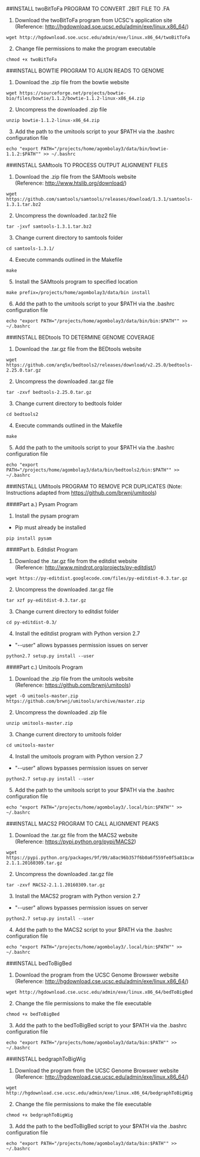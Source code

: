 ##INSTALL twoBitToFa PROGRAM TO CONVERT .2BIT FILE TO .FA
1. Download the twoBitToFa program from UCSC's application site
(Reference: http://hgdownload.soe.ucsc.edu/admin/exe/linux.x86_64/)
```
wget http://hgdownload.soe.ucsc.edu/admin/exe/linux.x86_64/twoBitToFa
```
&nbsp; 
2. Change file permissions to make the program executable
```
chmod +x twoBitToFa
```

###INSTALL BOWTIE PROGRAM TO ALIGN READS TO GENOME
1. Download the .zip file from the bowtie website
```
wget https://sourceforge.net/projects/bowtie-bio/files/bowtie/1.1.2/bowtie-1.1.2-linux-x86_64.zip
```
&nbsp; 
2. Uncompress the downloaded .zip file
```
unzip bowtie-1.1.2-linux-x86_64.zip
```
&nbsp;
3. Add the path to the umitools script to your $PATH via the .bashrc configuration file
```
echo "export PATH="/projects/home/agombolay3/data/bin/bowtie-1.1.2:$PATH"" >> ~/.bashrc
```

###INSTALL SAMtools TO PROCESS OUTPUT ALIGNMENT FILES
1. Download the .zip file from the SAMtools website  
(Reference: http://www.htslib.org/download/)
```
wget https://github.com/samtools/samtools/releases/download/1.3.1/samtools-1.3.1.tar.bz2
```
&nbsp;
2. Uncompress the downloaded .tar.bz2 file
```
tar -jxvf samtools-1.3.1.tar.bz2
```
&nbsp;
3. Change current directory to samtools folder
```
cd samtools-1.3.1/
```
&nbsp;
4. Execute commands outlined in the Makefile
```
make
```
&nbsp;
5. Install the SAMtools program to specified location
```
make prefix=/projects/home/agombolay3/data/bin install
```
&nbsp;
6. Add the path to the umitools script to your $PATH via the .bashrc configuration file
```
echo "export PATH="/projects/home/agombolay3/data/bin/bin:$PATH"" >> ~/.bashrc
```

###INSTALL BEDtools TO DETERMINE GENOME COVERAGE
1. Download the .tar.gz file from the BEDtools website 
```
wget https://github.com/arq5x/bedtools2/releases/download/v2.25.0/bedtools-2.25.0.tar.gz
```
&nbsp;
2. Uncompress the downloaded .tar.gz file
```
tar -zxvf bedtools-2.25.0.tar.gz
```
&nbsp;
3. Change current directory to bedtools folder
```
cd bedtools2
```
&nbsp;
4. Execute commands outlined in the Makefile
```
make
```
&nbsp;
5. Add the path to the umitools script to your $PATH via the .bashrc configuration file
```
echo "export PATH="/projects/home/agombolay3/data/bin/bedtools2/bin:$PATH"" >> ~/.bashrc
```

###INSTALL UMItools PROGRAM TO REMOVE PCR DUPLICATES
(Note: Instructions adapted from https://github.com/brwnj/umitools)

####Part a.) Pysam Program

1. Install the pysam program  
* Pip must already be installed
```
pip install pysam
```

####Part b. Editdist Program

1. Download the .tar.gz file from the editdist website  
(Reference: http://www.mindrot.org/projects/py-editdist/)
```
wget https://py-editdist.googlecode.com/files/py-editdist-0.3.tar.gz
```
&nbsp; 
2. Uncompress the downloaded .tar.gz file
```
tar xzf py-editdist-0.3.tar.gz
```
&nbsp; 
3. Change current directory to editdist folder
```
cd py-editdist-0.3/
```
&nbsp; 
4. Install the editdist program with Python version 2.7
* "--user" allows bypasses permission issues on server
```
python2.7 setup.py install --user
```

####Part c.) Umitools Program

1. Download the .zip file from the umitools website  
(Reference: https://github.com/brwnj/umitools)
```
wget -O umitools-master.zip https://github.com/brwnj/umitools/archive/master.zip
```
&nbsp; 
2. Uncompress the downloaded .zip file
```
unzip umitools-master.zip
```
&nbsp; 
3. Change current directory to umitools folder
```
cd umitools-master
```
&nbsp; 
4. Install the umitools program with Python version 2.7 
* "--user" allows bypasses permission issues on server
```
python2.7 setup.py install --user
```
&nbsp; 
5. Add the path to the umitools script to your $PATH via the .bashrc configuration file
```
echo "export PATH="/projects/home/agombolay3/.local/bin:$PATH"" >> ~/.bashrc
```

###INSTALL MACS2 PROGRAM TO CALL ALIGNMENT PEAKS

1. Download the .tar.gz file from the MACS2 website  
(Reference: https://pypi.python.org/pypi/MACS2)
```
wget https://pypi.python.org/packages/9f/99/a8ac96b357f6b0a6f559fe0f5a81bcae12b98579551620ce07c5183aee2c/MACS2-2.1.1.20160309.tar.gz
```
&nbsp; 
2. Uncompress the downloaded .tar.gz file
```
tar -zxvf MACS2-2.1.1.20160309.tar.gz
```
&nbsp; 
3. Install the MACS2 program with Python version 2.7  
* "--user" allows bypasses permission issues on server
```
python2.7 setup.py install --user
```
&nbsp; 
4. Add the path to the MACS2 script to your $PATH via the .bashrc configuration file
```
echo "export PATH="/projects/home/agombolay3/.local/bin:$PATH"" >> ~/.bashrc
```

###INSTALL bedToBigBed
1. Download the program from the UCSC Genome Browswer website  
(Reference: http://hgdownload.cse.ucsc.edu/admin/exe/linux.x86_64/)
```
wget http://hgdownload.cse.ucsc.edu/admin/exe/linux.x86_64/bedToBigBed
```
&nbsp;
2. Change the file permissions to make the file executable
```
chmod +x bedToBigBed
```
&nbsp;
3. Add the path to the bedToBigBed script to your $PATH via the .bashrc configuration file
```
echo "export PATH="/projects/home/agombolay3/data/bin:$PATH"" >> ~/.bashrc
```

###INSTALL bedgraphToBigWig
1. Download the program from the UCSC Genome Browswer website  
(Reference: http://hgdownload.cse.ucsc.edu/admin/exe/linux.x86_64/)
```
wget http://hgdownload.cse.ucsc.edu/admin/exe/linux.x86_64/bedgraphToBigWig
```
&nbsp;
2. Change the file permissions to make the file executable
```
chmod +x bedgraphToBigWig
```
&nbsp;
3. Add the path to the bedToBigBed script to your $PATH via the .bashrc configuration file
```
echo "export PATH="/projects/home/agombolay3/data/bin:$PATH"" >> ~/.bashrc
```

